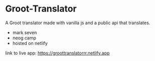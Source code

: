 # Groot-Translator

A Groot translator made with vanilla js and a public api that translates.

- mark seven 
- neog camp
- hosted on netlify

link to live app: https://groottranslatorrr.netlify.app

